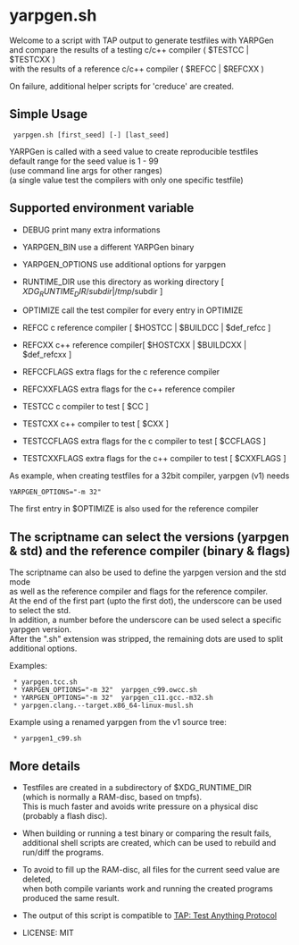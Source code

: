 # yarpgen.sh

 Welcome to a script with TAP output to generate testfiles with YARPGen </br>
 and compare the results of a testing c/c++ compiler ( $TESTCC | $TESTCXX ) </br>
 with the results of a reference c/c++ compiler ( $REFCC | $REFCXX ) </br>

 On failure, additional helper scripts for 'creduce' are created.


## Simple Usage
```
 yarpgen.sh [first_seed] [-] [last_seed]
```

 YARPGen is called with a seed value to create reproducible testfiles </br>
 default range for the seed value is 1 - 99 </br>
 (use command line args for other ranges) </br>
 (a single value test the compilers with only one specific testfile)


## Supported environment variable

 * DEBUG           print many extra informations
 * YARPGEN_BIN     use a different YARPGen binary
 * YARPGEN_OPTIONS use additional options for yarpgen
 * RUNTIME_DIR     use this directory as working directory [ $XDG_RUNTIME_DIR/subdir | /tmp/$subdir ]
 * OPTIMIZE        call the test compiler for every entry in OPTIMIZE


 * REFCC           c reference compiler  [ \$HOSTCC | \$BUILDCC | $def_refcc ]
 * REFCXX          c++ reference compiler[ \$HOSTCXX | \$BUILDCXX | $def_refcxx ]
 * REFCCFLAGS      extra flags for the c reference compiler
 * REFCXXFLAGS     extra flags for the c++ reference compiler

 * TESTCC          c compiler to test    [ \$CC ]
 * TESTCXX         c++ compiler to test  [ \$CXX ]
 * TESTCCFLAGS     extra flags for the c compiler to test  [ \$CCFLAGS ]
 * TESTCXXFLAGS    extra flags for the c++ compiler to test  [ \$CXXFLAGS ]


As example, when creating testfiles for a 32bit compiler, yarpgen (v1) needs
```
YARPGEN_OPTIONS="-m 32" 
```

The first entry in \$OPTIMIZE is also used for the reference compiler


## The scriptname can select the versions (yarpgen & std) and the reference compiler (binary & flags)

 The scriptname can also be used to define the yarpgen version and the std mode</br>
 as well as the reference compiler and flags for the reference compiler.</br>
 At the end of the first part (upto the first dot), the underscore can be used to select the std.</br>
 In addition, a number before the underscore can be used select a specific yarpgen version.</br>
 After the ".sh" extension was stripped, the remaining dots are used to split additional options.</br>

 Examples:
```
 * yarpgen.tcc.sh
 * YARPGEN_OPTIONS="-m 32"  yarpgen_c99.owcc.sh
 * YARPGEN_OPTIONS="-m 32"  yarpgen_c11.gcc.-m32.sh
 * yarpgen.clang.--target.x86_64-linux-musl.sh
```
 Example using a renamed yarpgen from the v1 source tree:
```
 * yarpgen1_c99.sh
```


## More details

 * Testfiles are created in a subdirectory of $XDG_RUNTIME_DIR </br>
   (which is normally a RAM-disc, based on tmpfs). </br>
   This is much faster and avoids write pressure on a physical disc (probably a flash disc).

 * When building or running a test binary or comparing the result fails,</br>
   additional shell scripts are created, which can be used to rebuild and run/diff the programs.</br>

 * To avoid to fill up the RAM-disc, all files for the current seed value are deleted,</br>
   when both compile variants work and running the created programs produced the same result.

 * The output of this script is compatible to [TAP: Test Anything Protocol](https://testanything.org)
 
 * LICENSE: MIT
